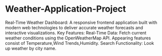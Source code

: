 # Weather-Application-Project
Real-Time Weather Dashboard:
A responsive frontend application built with modern web technologies to deliver accurate weather forecasts and interactive visualizations.
Key Features:
Real-Time Data: Fetch current weather conditions using the OpenWeatherMap API.
Appearing features consist of Temperature,Wind Trends,Humidity.
Search Functionality: Look up weather by city name.
